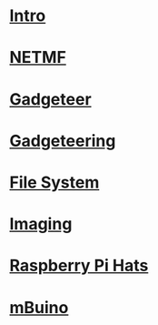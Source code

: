 # [Intro](intro.md)
# [NETMF](netmf/toc.md)
# [Gadgeteer](gadgeteer/toc.md)
# [Gadgeteering](gadgeteering.md)
# [File System](filesystem.md)
# [Imaging](imaging.md)
# [Raspberry Pi Hats](raspberrypi_hats.md)
# [mBuino](mbuino.md)